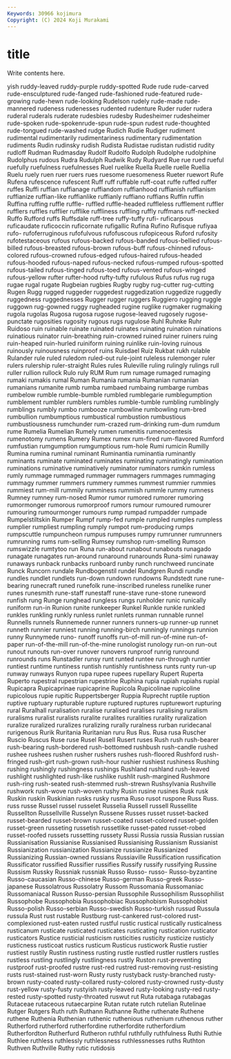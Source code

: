```yaml
---
Keywords: 30966 kojimura
Copyright: (C) 2024 Koji Murakami
---
```


# title

Write contents here.



yish ruddy-leaved ruddy-purple
ruddy-spotted Rude rude rude-carved rude-ensculptured rude-fanged rude-fashioned rude-featured rude-growing rude-hewn
rude-looking Rudelson rudely rude-made rude-mannered rudeness rudenesses rudented rudenture Ruder
ruder rudera ruderal ruderals ruderate rudesbies rudesby Rudesheimer rudesheimer rude-spoken
rude-spokenrude-spun rude-spun rudest rude-thoughted rude-tongued rude-washed rudge Rudich Rudie Rudiger
rudiment rudimental rudimentarily rudimentariness rudimentary rudimentation rudiments Rudin rudinsky rudish
Rudista Rudistae rudistan rudistid rudity rudloff Rudman Rudmasday Rudolf Rudolfo
Rudolph Rudolphe rudolphine Rudolphus rudous Rudra Rudulph Rudwik Rudy Rudyard
Rue rue rued rueful ruefully ruefulness ruefulnesses Ruel ruelike Ruella
Ruelle ruelle Ruellia Ruelu ruely ruen ruer ruers rues ruesome
ruesomeness Rueter ruewort Rufe Rufena rufescence rufescent Ruff ruff ruffable
ruff-coat ruffe ruffed ruffer ruffes Ruffi ruffian ruffianage ruffiandom ruffianhood
ruffianish ruffianism ruffianize ruffian-like ruffianlike ruffianly ruffiano ruffians Ruffin ruffin
Ruffina ruffing ruffle ruffle- ruffled ruffle-headed ruffleless rufflement ruffler rufflers
ruffles rufflier rufflike ruffliness ruffling ruffly ruffmans ruff-necked Ruffo Rufford
ruffs Ruffsdale ruff-tree ruffy-tuffy rufi- ruficarpous ruficaudate ruficoccin ruficornate rufigallic
Rufina Rufino Rufisque rufiyaa rufo- rufoferruginous rufofulvous rufofuscous rufopiceous Ruford
rufosity rufotestaceous rufous rufous-backed rufous-banded rufous-bellied rufous-billed rufous-breasted rufous-brown rufous-buff
rufous-chinned rufous-colored rufous-crowned rufous-edged rufous-haired rufous-headed rufous-hooded rufous-naped rufous-necked rufous-rumped
rufous-spotted rufous-tailed rufous-tinged rufous-toed rufous-vented rufous-winged rufous-yellow rufter rufter-hood rufty-tufty
rufulous Rufus rufus rug ruga rugae rugal rugate Rugbeian rugbies
Rugby rugby rug-cutter rug-cutting Rugen Rugg rugged ruggeder ruggedest ruggedization
ruggedize ruggedly ruggedness ruggednesses Rugger rugger ruggers Ruggiero rugging ruggle
ruggown rug-gowned ruggy rugheaded rugine ruglike rugmaker rugmaking rugola rugolas
Rugosa rugosa rugose rugose-leaved rugosely rugose-punctate rugosities rugosity rugous rugs
rugulose Ruhl Ruhnke Ruhr Ruidoso ruin ruinable ruinate ruinated ruinates
ruinating ruination ruinations ruinatious ruinator ruin-breathing ruin-crowned ruined ruiner ruiners
ruing ruin-heaped ruin-hurled ruiniform ruining ruinlike ruin-loving ruinous ruinously ruinousness
ruinproof ruins Ruisdael Ruiz Rukbat rukh rulable Rulander rule ruled
ruledom ruled-out rule-joint ruleless rulemonger ruler rulers rulership ruler-straight Rules
rules Ruleville ruling rulingly rulings rull ruller rullion rullock Rulo
ruly RUM Rum rum rumage rumaged rumaging rumaki rumakis rumal
Ruman Rumania rumania Rumanian rumanian rumanians rumanite rumb rumba rumbaed
rumbaing rumbarge rumbas rumbelow rumble rumble-bumble rumbled rumblegarie rumblegumption rumblement
rumbler rumblers rumbles rumble-tumble rumbling rumblingly rumblings rumbly rumbo rumbooze
rumbowline rumbowling rum-bred rumbullion rumbumptious rumbustical rumbustion rumbustious rumbustiousness rumchunder
rum-crazed rum-drinking rum-dum rumdum rume Rumelia Rumelian Rumely rumen rumenitis
rumenocentesis rumenotomy rumens Rumery Rumex rumex rum-fired rum-flavored Rumford rumfustian
rumgumption rumgumptious rum-hole Rumi rumicin Rumilly Rumina rumina ruminal ruminant
Ruminantia ruminantia ruminantly ruminants ruminate ruminated ruminates ruminating ruminatingly rumination
ruminations ruminative ruminatively ruminator ruminators rumkin rumless rumly rummage rummaged
rummager rummagers rummages rummaging rummagy rummer rummers rummery rummes rummest
rummier rummies rummiest rum-mill rummily rumminess rummish rummle rummy rumness
Rumney rumney rum-nosed Rumor rumor rumored rumorer rumoring rumormonger rumorous
rumorproof rumors rumour rumoured rumourer rumouring rumourmonger rumours rump rumpad
rumpadder rumpade Rumpelstiltskin Rumper Rumpf rump-fed rumple rumpled rumples rumpless
rumplier rumpliest rumpling rumply rumpot rum-producing rumps rumpscuttle rumpuncheon rumpus
rumpuses rumpy rumrunner rumrunners rumrunning rums rum-selling Rumsey rumshop rum-smelling
Rumson rumswizzle rumtytoo run Runa run-about runabout runabouts runagado runagate
runagates run-around runaround runarounds Runa-simi runaway runaways runback runbacks runboard
runby runch runchweed runcinate Runck Runcorn rundale Rundbogenstil rundel Rundgren
Rundi rundle rundles rundlet rundlets run-down rundown rundowns Rundstedt rune
rune-bearing runecraft runed runefolk rune-inscribed runeless runelike runer runes runesmith
rune-staff runestaff rune-stave rune-stone runeword runfish rung Runge runghead rungless
rungs runholder runic runically runiform run-in Runion runite runkeeper Runkel
Runkle runkle runkled runkles runkling runkly runless runlet runlets runman
runnable runnel Runnells runnels Runnemede runner runners runners-up runner-up runnet
runneth runnier runniest running running-birch runningly runnings runnion runny Runnymede
runo- runoff runoffs run-of-mill run-of-mine run-of-paper run-of-the-mill run-of-the-mine runologist runology
run-on run-out runout runouts run-over runover runovers runproof runrig runround
runrounds runs Runstadler runsy runt runted runtee run-through runtier runtiest
runtime runtiness runtish runtishly runtishness runts runty run-up runway runways
Runyon rupa rupee rupees rupellary Rupert Ruperta Ruperto rupestral rupestrian
rupestrine Ruphina rupia rupiah rupiahs rupial Rupicapra Rupicaprinae rupicaprine Rupicola
Rupicolinae rupicoline rupicolous rupie rupitic Ruppertsberger Ruppia Ruprecht ruptile ruption
ruptive ruptuary rupturable rupture ruptured ruptures rupturewort rupturing rural Ruralhall
ruralisation ruralise ruralised ruralises ruralising ruralism ruralisms ruralist ruralists ruralite
ruralites ruralities rurality ruralization ruralize ruralized ruralizes ruralizing rurally ruralness
rurban ruridecanal rurigenous Rurik Ruritania Ruritanian ruru Rus Rus. Rusa
rusa Ruscher Ruscio Ruscus Ruse ruse Rusel Rusell Rusert ruses
Rush rush rush-bearer rush-bearing rush-bordered rush-bottomed rushbush rush-candle rushed rushee
rushees rushen rusher rushers rushes rush-floored Rushford rush-fringed rush-girt rush-grown
rush-hour rushier rushiest rushiness Rushing rushing rushingly rushingness rushings Rushland
rushland rush-leaved rushlight rushlighted rush-like rushlike rushlit rush-margined Rushmore rush-ring
rush-seated rush-stemmed rush-strewn Rushsylvania Rushville rushwork rush-wove rush-woven rushy Rusin
rusine rusines Rusk rusk Ruskin ruskin Ruskinian rusks rusky rusma
Ruso rusot ruspone Russ Russ. russ russe Russel russel russelet
Russelia Russell russell Russellite Russellton Russellville Russelyn Russene Russes russet
russet-backed russet-bearded russet-brown russet-coated russet-colored russet-golden russet-green russeting russetish russetlike
russet-pated russet-robed russet-roofed russets russetting russety Russi Russia russia Russian
russian Russianisation Russianise Russianised Russianising Russianism Russianist Russianization russianization Russianize
russianize Russianized Russianizing Russian-owned russians Russiaville Russification russification Russificator russified
Russifier russifies Russify russify russifying Russine Russism Russky Russniak russniak
Russo Russo- russo- Russo-byzantine Russo-caucasian Russo-chinese Russo-german Russo-greek Russo-japanese Russolatrous
Russolatry Russom Russomania Russomaniac Russomaniacal Russon Russo-persian Russophile Russophilism Russophilist
Russophobe Russophobia Russophobiac Russophobism Russophobist Russo-polish Russo-serbian Russo-swedish Russo-turkish russud
Russula russula Rust rust rustable Rustburg rust-cankered rust-colored rust-complexioned rust-eaten
rusted rustful rustic rustical rustically rusticalness rusticanum rusticate rusticated rusticates
rusticating rustication rusticator rusticators Rustice rusticial rusticism rusticities rusticity rusticize
rusticly rusticness rusticoat rustics rusticum Rusticus rusticwork Rustie rustier rustiest
rustily Rustin rustiness rusting rustle rustled rustler rustlers rustles rustless
rustling rustlingly rustlingness rustly Ruston rust-preventing rustproof rust-proofed rustre rust-red
rustred rust-removing rust-resisting rusts rust-stained rust-worn Rusty rusty rustyback rusty-branched
rusty-brown rusty-coated rusty-collared rusty-colored rusty-crowned rusty-dusty rust-yellow rusty-fusty rustyish rusty-leaved
rusty-looking rusty-red rusty-rested rusty-spotted rusty-throated ruswut rut Ruta rutabaga rutabagas
Rutaceae rutaceous rutaecarpine Rutan rutate rutch rutelian Rutelinae Rutger Rutgers
Ruth ruth Ruthann Ruthanne Ruthe ruthenate Ruthene ruthene Ruthenia Ruthenian
ruthenic ruthenious ruthenium ruthenous ruther Rutherford rutherford rutherfordine rutherfordite rutherfordium
Rutherfordton Rutherfurd Rutheron ruthful ruthfully ruthfulness Ruthi Ruthie Ruthlee ruthless
ruthlessly ruthlessness ruthlessnesses ruths Ruthton Ruthven Ruthville Ruthy rutic rutidosis
